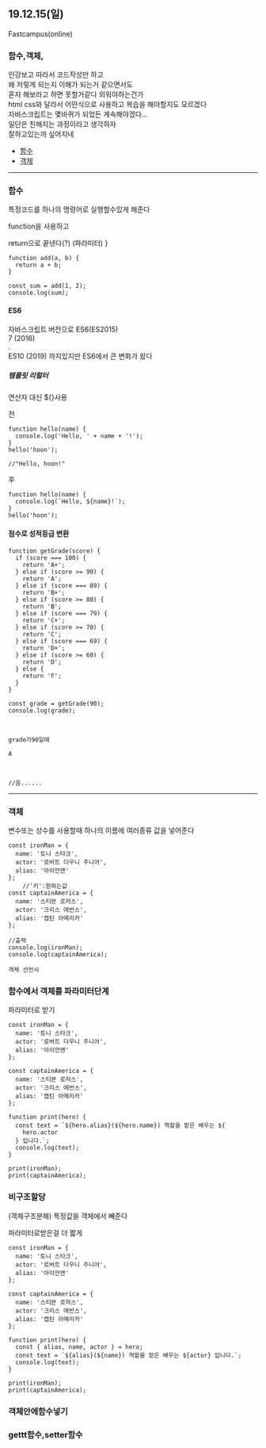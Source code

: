 ## 19.12.15(일)
Fastcampus(online)
### 함수,객체,

인강보고 따라서 코드작성만 하고    
왜 저렇게 되는지 이해가 되는거 같으면서도   
혼자 해보라고 하면 못할거같다 외워야하는건가   
html css와 달라서 어떤식으로 사용하고
복습을 해야할지도 모르겠다   
자바스크립트는 몇바퀴가 되었든 계속해야겠다...       
일단은 친해지는 과정이라고 생각하자  
잘하고있는까 싶어지네


+ [함수](#함수)
+ [객체](#객체)

---

### 함수
특정코드를 하나의 명령어로 실행할수있게 해준다

function을 사용하고

return으로 끝낸다(?)
(파라미터)
}

~~~
function add(a, b) {
  return a + b;
}

const sum = add(1, 2);
console.log(sum);

~~~

#### ES6

자바스크립트 버전으로
ES6(ES2015)   
7 (2016)   
.   
ES10 (2019) 까지있지만
ES6에서 큰 변화가 왔다

##### 템플릿 리럴터

연산자 대신 ${}사용

전
~~~
function hello(name) {
  console.log('Hello, ' + name + '!');
}
hello('hoon');

//"Hello, hoon!"
~~~
후
~~~
function hello(name) {
  console.log(`Hello, ${name}!`);
}
hello('hoon');
~~~

#### 점수로 성적등급 변환
~~~
function getGrade(score) {
  if (score === 100) {
    return 'A+';
  } else if (score >= 90) {
    return 'A';
  } else if (score === 89) {
    return 'B+';
  } else if (score >= 80) {
    return 'B';
  } else if (score === 79) {
    return 'C+';
  } else if (score >= 70) {
    return 'C';
  } else if (score === 69) {
    return 'D+';
  } else if (score >= 60) {
    return 'D';
  } else {
    return 'F';
  }
}

const grade = getGrade(90);
console.log(grade);



grade가90일때

A



//음......
~~~

---
### 객체
변수또는 상수를 사용할때
하나의 이름에 여러종류 값을 넣어준다

~~~
const ironMan = {
  name: '토니 스타크',
  actor: '로버트 다우니 주니어',
  alias: '아이언맨'
};
    //'키':원하는값
const captainAmerica = {
  name: '스티븐 로저스',
  actor: '크리스 에반스',
  alias: '캡틴 아메리카'
};

//출력
console.log(ironMan);
console.log(captainAmerica);

객체 선언시
~~~



### 함수에서 객체를 파라미터단계

파라미터로 받기
~~~
const ironMan = {
  name: '토니 스타크',
  actor: '로버트 다우니 주니어',
  alias: '아이언맨'
};

const captainAmerica = {
  name: '스티븐 로저스',
  actor: '크리스 에반스',
  alias: '캡틴 아메리카'
};

function print(hero) {
  const text = `${hero.alias}(${hero.name}) 역할을 맡은 배우는 ${
    hero.actor
  } 입니다.`;
  console.log(text);
}

print(ironMan);
print(captainAmerica);
~~~




### 비구조할당
(객체구조분해)
특정값을 객체에서 빼준다

파라미터로받은걸 더 짧게
~~~
const ironMan = {
  name: '토니 스타크',
  actor: '로버트 다우니 주니어',
  alias: '아이언맨'
};

const captainAmerica = {
  name: '스티븐 로저스',
  actor: '크리스 에반스',
  alias: '캡틴 아메리카'
};

function print(hero) {
  const { alias, name, actor } = hero;
  const text = `${alias}(${name}) 역할을 맡은 배우는 ${actor} 입니다.`;
  console.log(text);
}

print(ironMan);
print(captainAmerica);
~~~


### 객체안에함수넣기


### gettt함수,setter함수

